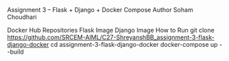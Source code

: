 Assignment 3 – Flask + Django + Docker Compose
Author
Soham Choudhari

Docker Hub Repositories
Flask Image
Django Image
How to Run
git clone https://github.com/SRCEM-AIML/C27-ShreyanshBB_assignment-3-flask-django-docker
cd assignment-3-flask-django-docker
docker-compose up --build
